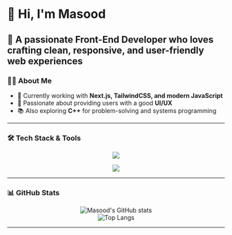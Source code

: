 # 👋 Hi, I'm Masood  

🌟 A passionate **Front-End Developer** who loves crafting clean, responsive, and user-friendly web experiences
---

### 🧑‍💻 About Me
- 🚀 Currently working with **Next.js, TailwindCSS, and modern JavaScript**  
- 🎨 Passionate about providing users with a good **UI/UX** 
- 📚 Also exploring **C++** for problem-solving and systems programming   

---

### 🛠️ Tech Stack & Tools
<div align="center">

<!-- Frameworks & Libraries -->
<img src="https://skillicons.dev/icons?i=next,react,tailwind,scss,css,html" /><br/>

<!-- Other Tools -->
<img src="https://skillicons.dev/icons?i=figma,git,github,webstorm,vscode,cpp" />

</div>

---

### 📊 GitHub Stats
<div align="center">

![Masood's GitHub stats](https://github-readme-stats.vercel.app/api?username=Masood-J&show_icons=true&theme=radical)  
![Top Langs](https://github-readme-stats.vercel.app/api/top-langs/?username=Masood-J&layout=compact&theme=radical)

</div>

---
